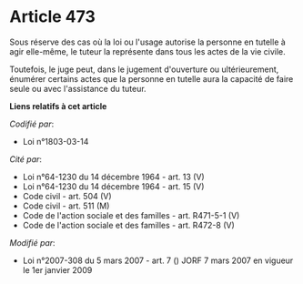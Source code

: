 # Article 473

Sous réserve des cas où la loi ou l'usage autorise la personne en tutelle à agir elle-même, le tuteur la représente dans tous
les actes de la vie civile.

Toutefois, le juge peut, dans le jugement d'ouverture ou ultérieurement, énumérer certains actes que la personne en tutelle
aura la capacité de faire seule ou avec l'assistance du tuteur.

**Liens relatifs à cet article**

_Codifié par_:

  - Loi n°1803-03-14

_Cité par_:

  - Loi n°64-1230 du 14 décembre 1964 - art. 13 (V)
  - Loi n°64-1230 du 14 décembre 1964 - art. 15 (V)
  - Code civil - art. 504 (V)
  - Code civil - art. 511 (M)
  - Code de l'action sociale et des familles - art. R471-5-1 (V)
  - Code de l'action sociale et des familles - art. R472-8 (V)

_Modifié par_:

  - Loi n°2007-308 du 5 mars 2007 - art. 7 () JORF 7 mars 2007 en vigueur le 1er janvier 2009
